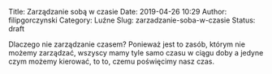 Title: Zarządzanie sobą w czasie
Date: 2019-04-26 10:29
Author: filipgorczynski
Category: Luźne
Slug: zarzadzanie-soba-w-czasie
Status: draft

Dlaczego nie zarządzanie czasem? Ponieważ jest to zasób, którym nie możemy zarządzać, wszyscy mamy tyle samo czasu w ciągu doby a jedyne czym możemy kierować, to to, czemu poświęcimy nasz czas.

 
